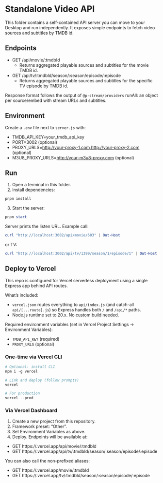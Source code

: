 # Standalone Video API

This folder contains a self-contained API server you can move to your Desktop and run independently. It exposes simple endpoints to fetch video sources and subtitles by TMDB id.

## Endpoints

- GET /api/movie/:tmdbId
  - Returns aggregated playable sources and subtitles for the movie TMDB id.
- GET /api/tv/:tmdbId/season/:season/episode/:episode
  - Returns aggregated playable sources and subtitles for the specific TV episode by TMDB id.

Response format follows the output of `@p-stream/providers` runAll: an object per source/embed with stream URLs and subtitles.

## Environment

Create a `.env` file next to `server.js` with:

- TMDB_API_KEY=your_tmdb_api_key
- PORT=3002 (optional)
- PROXY_URLS=http://your-proxy-1.com,http://your-proxy-2.com (optional)
- M3U8_PROXY_URLS=http://your-m3u8-proxy.com (optional)

## Run

1. Open a terminal in this folder.
2. Install dependencies:

```powershell
pnpm install
```

3. Start the server:

```powershell
pnpm start
```

Server prints the listen URL. Example call:

```powershell
curl "http://localhost:3002/api/movie/603" | Out-Host
```

or TV:

```powershell
curl "http://localhost:3002/api/tv/1399/season/1/episode/1" | Out-Host
```

## Deploy to Vercel

This repo is configured for Vercel serverless deployment using a single Express app behind API routes.

What’s included:

- `vercel.json` routes everything to `api/index.js` (and catch-all `api/[...route].js`) so Express handles both `/` and `/api/*` paths.
- Node.js runtime set to 20.x. No custom build needed.

Required environment variables (set in Vercel Project Settings → Environment Variables):

- `TMDB_API_KEY` (required)
- `PROXY_URLS` (optional)

### One-time via Vercel CLI

```powershell
# Optional: install CLI
npm i -g vercel

# Link and deploy (follow prompts)
vercel

# For production
vercel --prod
```

### Via Vercel Dashboard

1. Create a new project from this repository.
2. Framework preset: “Other”.
3. Set Environment Variables as above.
4. Deploy. Endpoints will be available at:

- GET https://<your-app>.vercel.app/api/movie/:tmdbId
- GET https://<your-app>.vercel.app/api/tv/:tmdbId/season/:season/episode/:episode

You can also call the non-prefixed aliases:

- GET https://<your-app>.vercel.app/movie/:tmdbId
- GET https://<your-app>.vercel.app/tv/:tmdbId/season/:season/episode/:episode
